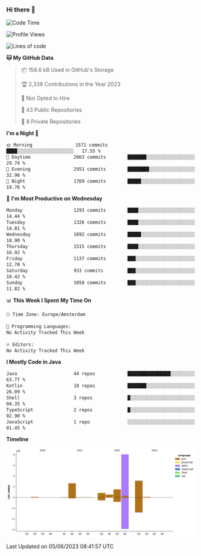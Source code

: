 ### Hi there 👋


<!--START_SECTION:waka-->
![Code Time](http://img.shields.io/badge/Code%20Time-3%2C235%20hrs%206%20mins-blue)

![Profile Views](http://img.shields.io/badge/Profile%20Views-4-blue)

![Lines of code](https://img.shields.io/badge/From%20Hello%20World%20I%27ve%20Written-8.4%20million%20lines%20of%20code-blue)

**🐱 My GitHub Data** 

> 📦 158.6 kB Used in GitHub's Storage 
 > 
> 🏆 2,338 Contributions in the Year 2023
 > 
> 🚫 Not Opted to Hire
 > 
> 📜 43 Public Repositories 
 > 
> 🔑 8 Private Repositories 
 > 
**I'm a Night 🦉** 

```text
🌞 Morning                1571 commits        ████░░░░░░░░░░░░░░░░░░░░░   17.55 % 
🌆 Daytime                2663 commits        ███████░░░░░░░░░░░░░░░░░░   29.74 % 
🌃 Evening                2951 commits        ████████░░░░░░░░░░░░░░░░░   32.96 % 
🌙 Night                  1769 commits        █████░░░░░░░░░░░░░░░░░░░░   19.76 % 
```
📅 **I'm Most Productive on Wednesday** 

```text
Monday                   1293 commits        ████░░░░░░░░░░░░░░░░░░░░░   14.44 % 
Tuesday                  1326 commits        ████░░░░░░░░░░░░░░░░░░░░░   14.81 % 
Wednesday                1692 commits        █████░░░░░░░░░░░░░░░░░░░░   18.90 % 
Thursday                 1515 commits        ████░░░░░░░░░░░░░░░░░░░░░   16.92 % 
Friday                   1137 commits        ███░░░░░░░░░░░░░░░░░░░░░░   12.70 % 
Saturday                 933 commits         ███░░░░░░░░░░░░░░░░░░░░░░   10.42 % 
Sunday                   1058 commits        ███░░░░░░░░░░░░░░░░░░░░░░   11.82 % 
```


📊 **This Week I Spent My Time On** 

```text
🕑︎ Time Zone: Europe/Amsterdam

💬 Programming Languages: 
No Activity Tracked This Week

🔥 Editors: 
No Activity Tracked This Week
```

**I Mostly Code in Java** 

```text
Java                     44 repos            ████████████████░░░░░░░░░   63.77 % 
Kotlin                   18 repos            ███████░░░░░░░░░░░░░░░░░░   26.09 % 
Shell                    3 repos             █░░░░░░░░░░░░░░░░░░░░░░░░   04.35 % 
TypeScript               2 repos             █░░░░░░░░░░░░░░░░░░░░░░░░   02.90 % 
JavaScript               1 repo              ░░░░░░░░░░░░░░░░░░░░░░░░░   01.45 % 
```



**Timeline**

![Lines of Code chart](https://raw.githubusercontent.com/powercasgamer/powercasgamer/master/assets/bar_graph.png)


 Last Updated on 05/06/2023 08:41:57 UTC
<!--END_SECTION:waka-->
